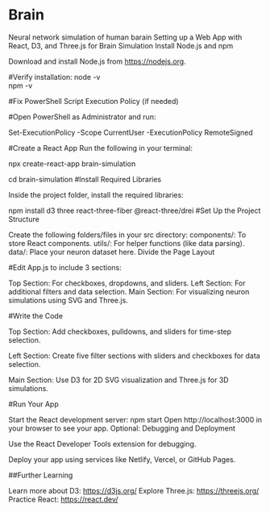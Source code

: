 # Brain
 Neural network simulation of human barain
Setting up a Web App with React, D3, and Three.js for Brain Simulation
Install Node.js and npm

Download and install Node.js from https://nodejs.org.

#Verify installation:
node -v  
npm -v  

#Fix PowerShell Script Execution Policy (if needed)

#Open PowerShell as Administrator and run:

Set-ExecutionPolicy -Scope CurrentUser -ExecutionPolicy RemoteSigned

#Create a React App
Run the following in your terminal:

npx create-react-app brain-simulation

cd brain-simulation
#Install Required Libraries

Inside the project folder, install the required libraries:

npm install d3 three react-three-fiber @react-three/drei
#Set Up the Project Structure

Create the following folders/files in your src directory:
components/: To store React components.
utils/: For helper functions (like data parsing).
data/: Place your neuron dataset here.
Divide the Page Layout

#Edit App.js to include 3 sections:

Top Section: For checkboxes, dropdowns, and sliders.
Left Section: For additional filters and data selection.
Main Section: For visualizing neuron simulations using SVG and Three.js.

#Write the Code

Top Section: Add checkboxes, pulldowns, and sliders for time-step selection.

Left Section: Create five filter sections with sliders and checkboxes for data selection.

Main Section: Use D3 for 2D SVG visualization and Three.js for 3D simulations.

#Run Your App

Start the React development server:
npm start
Open http://localhost:3000 in your browser to see your app.
Optional: Debugging and Deployment

Use the React Developer Tools extension for debugging.

Deploy your app using services like Netlify, Vercel, or GitHub Pages.

##Further Learning

Learn more about D3: https://d3js.org/ 
Explore Three.js: https://threejs.org/ 
Practice React: https://react.dev/ 
